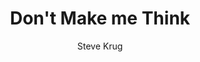 ---
title: "Don't Make me Think"
author: "Steve Krug"
excerpt: "Lorem ipsum dolor sit amet, consectetur adipiscing elit, sed do eiusmod tempor incididunt ut labore et dolore magna aliqua. Donec enim diam vulputate ut."
status: "draft"
type: "TBD"
category: "TND"
tags:
 - "TBD"
---